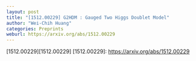 ```yaml
---
layout: post
title: "[1512.00229] G2HDM : Gauged Two Higgs Doublet Model"
author: "Wei-Chih Huang"
categories: Preprints
weburl: https://arxiv.org/abs/1512.00229
---
```


[1512.00229][1512.00229]
[1512.00229]: https://arxiv.org/abs/1512.00229
